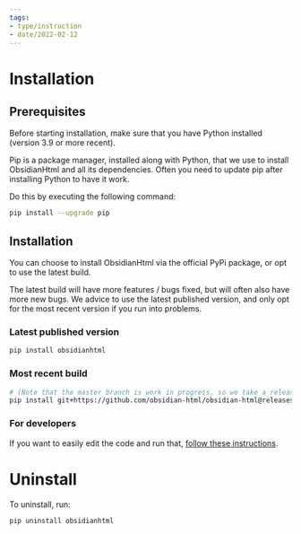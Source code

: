 ```yaml
---
tags:
- type/instruction
- date/2022-02-12
---
```

   
# Installation   
## Prerequisites   
Before starting installation, make sure that you have Python installed (version 3.9 or more recent).   
   
Pip is a package manager, installed along with Python, that we use to install ObsidianHtml and all its dependencies. Often you need to update pip after installing Python to have it work.   
   
Do this by executing the following command:   
``` bash
pip install --upgrade pip
```
   
   
## Installation   
You can choose to install ObsidianHtml via the official PyPi package, or opt to use the latest build.    
   
The latest build will have more features / bugs fixed, but will often also have more new bugs. We advice to use the latest published version, and only opt for the most recent version if you run into problems.    
   
### Latest published version   
``` bash
pip install obsidianhtml
```
   
   
### Most recent build   
``` bash
# (Note that the master branch is work in progress, so we take a release branch)
pip install git+https://github.com/obsidian-html/obsidian-html@releases/0.0.9
```
   
   
### For developers   
If you want to easily edit the code and run that, [follow these instructions](../Instructions/Run%20custom%20code.md).   
   
# Uninstall   
To uninstall, run:   
``` bash
pip uninstall obsidianhtml
```
